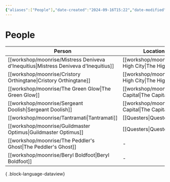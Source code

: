```yaml
---
{"aliases":["People"],"date-created":"2024-09-16T15:22","date-modified":"2024-09-16T15:26","dg-publish":true,"tags":["moonrise"],"title":"People","dg-path":"moonrise/People.md","permalink":"/moonrise/people/","dgPassFrontmatter":true,"updated":"2024-09-16T15:26"}
---
```



# People

| Person                                                                                  | Location                                              |
| --------------------------------------------------------------------------------------- | ----------------------------------------------------- |
| [[workshop/moonrise/Mistress Deniveva d'Inequitius\|Mistress Deniveva d'Inequitius]] | [[workshop/moonrise/The High City\|The High City]] |
| [[workshop/moonrise/Cristory Orthingtane\|Cristory Orthingtane]]                     | [[workshop/moonrise/The High City\|The High City]] |
| [[workshop/moonrise/The Green Glow\|The Green Glow]]                                 | [[workshop/moonrise/The Capital\|The Capital]]     |
| [[workshop/moonrise/Sergeant Doolish\|Sergeant Doolish]]                             | [[workshop/moonrise/The Capital\|The Capital]]     |
| [[workshop/moonrise/Tantramati\|Tantramati]]                                         | [[Questers\|Questers]]                                |
| [[workshop/moonrise/Guildmaster Optimus\|Guildmaster Optimus]]                       | [[Questers\|Questers]]                                |
| [[workshop/moonrise/The Peddler's Ghost\|The Peddler's Ghost]]                       | \-                                                    |
| [[workshop/moonrise/Beryl Boldfoot\|Beryl Boldfoot]]                                 | \-                                                    |

{ .block-language-dataview}
